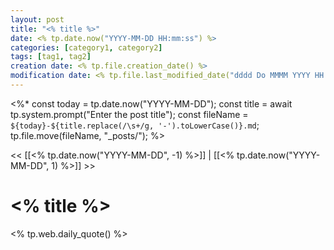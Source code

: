 ```yaml
---
layout: post
title: "<% title %>"
date: <% tp.date.now("YYYY-MM-DD HH:mm:ss") %>
categories: [category1, category2]
tags: [tag1, tag2]
creation date: <% tp.file.creation_date() %>
modification date: <% tp.file.last_modified_date("dddd Do MMMM YYYY HH:mm:ss") %>
---
```



<%*
const today = tp.date.now("YYYY-MM-DD");
const title = await tp.system.prompt("Enter the post title");
const fileName = `${today}-${title.replace(/\s+/g, '-').toLowerCase()}.md`;
tp.file.move(fileName, "_posts/");
%>


<< [[<% tp.date.now("YYYY-MM-DD", -1) %>]] | [[<% tp.date.now("YYYY-MM-DD", 1) %>]] >>

# <% title %>

<% tp.web.daily_quote() %>
